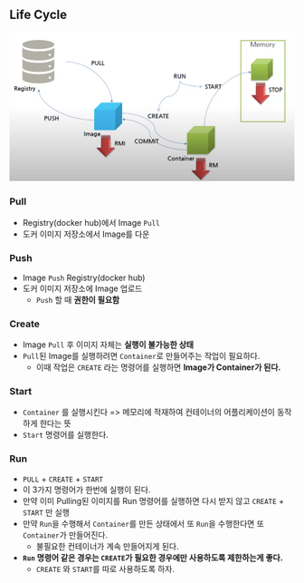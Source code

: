## Life Cycle

![lifecycle](./img/lifecycle.png)


### Pull
- Registry(docker hub)에서 Image `Pull`
- 도커 이미지 저장소에서 Image를 다운

### Push
- Image `Push` Registry(docker hub)
- 도커 이미지 저장소에 Image 업로드
  - `Push` 할 때 **권한이 필요함**

### Create
- Image `Pull` 후 이미지 자체는 **실행이 불가능한 상태**
- `Pull`된 Image를 실행하려면 `Container`로 만들어주는 작업이 필요하다.
  - 이때 작업은 `CREATE` 라는 명령어를 실행하면 **Image가 Container가 된다.**

### Start
- `Container` 를 실행시킨다 => 메모리에 적재하여 컨테이너의 어플리케이션이 동작하게 한다는 뜻
- `Start` 명령어를 실행한다.

### Run
- `PULL` + `CREATE` + `START`
- 이 3가지 명령어가 한번에 실행이 된다.
- 만약 이미 Pulling된 이미지를 Run 명령어를 실행하면 다시 받지 않고 `CREATE` + `START` 만 실행
- 만약 `Run`을 수행해서 `Container`를 만든 상태에서 또 `Run`을 수행한다면 또 `Container`가 만들어진다.
  - 불필요한 컨테이너가 계속 만들어지게 된다.
- **`Run` 명령어 같은 경우는 `CREATE`가 필요한 경우에만 사용하도록 제한하는게 좋다.**
  - `CREATE` 와 `START`를 따로 사용하도록 하자.
